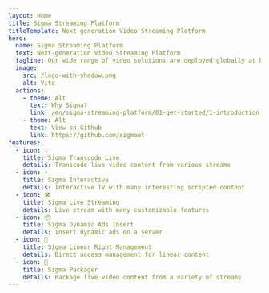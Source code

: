 ```yaml
---
layout: Home
title: Sigma Streaming Platform
titleTemplate: Next-generation Video Streaming Platform
hero:
  name: Sigma Streaming Platform
  text: Next-generation Video Streaming Platform
  tagline: Our wide range of video solutions are deployed globally at businesses, media companies, service providers, leveraging video to teach, learn, communicate, collaborate and entertain.
  image:
    src: /logo-with-shadow.png
    alt: Vite
  actions:
    - theme: Alt
      text: Why Sigma?
      link: /en/sigma-streaming-platform/01-get-started/1-introduction
    - theme: Alt
      text: View on Github
      link: https://github.com/sigmaot
features:
  - icon: 💡
    title: Sigma Transcode Live
    details: Transcode live video content from various streams
  - icon: ⚡️
    title: Sigma Interactive
    details: Interactive TV with many interesting scripted content
  - icon: 🛠️
    title: Sigma Live Streaming
    details: Live stream with many customizable features
  - icon: 📦
    title: Sigma Dynamic Ads Insert
    details: Insert dynamic ads on a server
  - icon: 🔩
    title: Sigma Linear Right Management
    details: Direct access management for linear content
  - icon: 🔑
    title: Sigma Packager
    details: Package live video content from a variety of streams
---
```


